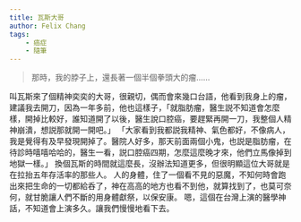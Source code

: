 ```yaml
---
title: 瓦斯大哥
author: Felix Chang
tags:
    - 癌症
    - 隨筆
---
```


> 那時，我的脖子上，還長著一個半個拳頭大的瘤……

叫瓦斯來了個精神奕奕的大哥，很親切，偶而會來幾口台語，他看到我身上的瘤，建議我去開刀，因為一年多前，他也這樣子，「就脂肪瘤，醫生説不知道會怎麼樣，開掉比較好，誰知道開了以後，醫生說口腔癌，要趕緊再開一刀，我整個人精神崩潰，想説那就開一開吧。」 「大家看到我都説我精神、氣色都好，不像病人，我是覺得有及早發現開掉了。醫院人好多，那天前面兩個小鬼，也説是脂肪瘤，在待診時嘻嘻哈哈的，醫生一看，説口腔癌四期，怎麼這麼晚才來，他們立馬像掉到地獄一樣。」 換個瓦斯的時間就這麼長，沒辦法知道更多，但很明顯這位大哥就是在拉抬五年存活率的那些人。 人的身體，住了一個看不見的惡魔，不知何時會跑出來把生命的一切都給呑了，神在高高的地方也看不到他，就算找到了，也莫可奈何，就甘脆讓人們不斷的用身體獻祭，以保安康。 嗯，這個在台灣上演的醫學神話，不知道會上演多久。讓我們慢慢地看下去。
